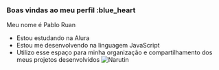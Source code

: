 ### Boas vindas ao meu perfil :blue_heart
Meu nome é Pablo Ruan
- Estou estudando na Alura
- Estou me desenvolvendo na linguagem JavaScript
- Utilizo esse espaço para minha organização e
compartilhamento dos meus projetos desenvolvidos
  ![Narutin](https://media1.tenor.com/m/dXJB_7aIscAAAAAd/naruto-dancing.gif)
  
